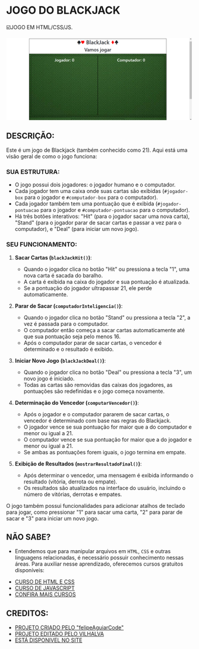 # JOGO DO BLACKJACK
☑️JOGO EM HTML/CSS/JS.

<img src="FOTO.png" align="center" width="500"> <br> 

## DESCRIÇÃO:
Este é um jogo de Blackjack (também conhecido como 21). Aqui está uma visão geral de como o jogo funciona:

### SUA ESTRUTURA:
- O jogo possui dois jogadores: o jogador humano e o computador.
- Cada jogador tem uma caixa onde suas cartas são exibidas (`#jogador-box` para o jogador e `#computador-box` para o computador).
- Cada jogador também tem uma pontuação que é exibida (`#jogador-pontuacao` para o jogador e `#computador-pontuacao` para o computador).
- Há três botões interativos: "Hit" (para o jogador sacar uma nova carta), "Stand" (para o jogador parar de sacar cartas e passar a vez para o computador), e "Deal" (para iniciar um novo jogo).

### SEU FUNCIONAMENTO:
1. **Sacar Cartas (`blackJackHit()`)**:
   - Quando o jogador clica no botão "Hit" ou pressiona a tecla "1", uma nova carta é sacada do baralho.
   - A carta é exibida na caixa do jogador e sua pontuação é atualizada.
   - Se a pontuação do jogador ultrapassar 21, ele perde automaticamente.

2. **Parar de Sacar (`computadorInteligencia()`)**:
   - Quando o jogador clica no botão "Stand" ou pressiona a tecla "2", a vez é passada para o computador.
   - O computador então começa a sacar cartas automaticamente até que sua pontuação seja pelo menos 16.
   - Após o computador parar de sacar cartas, o vencedor é determinado e o resultado é exibido.

3. **Iniciar Novo Jogo (`blackJackDeal()`)**:
   - Quando o jogador clica no botão "Deal" ou pressiona a tecla "3", um novo jogo é iniciado.
   - Todas as cartas são removidas das caixas dos jogadores, as pontuações são redefinidas e o jogo começa novamente.

4. **Determinação do Vencedor (`computarVencedor()`)**:
   - Após o jogador e o computador pararem de sacar cartas, o vencedor é determinado com base nas regras do Blackjack.
   - O jogador vence se sua pontuação for maior que a do computador e menor ou igual a 21.
   - O computador vence se sua pontuação for maior que a do jogador e menor ou igual a 21.
   - Se ambas as pontuações forem iguais, o jogo termina em empate.

5. **Exibição de Resultados (`mostrarResultadoFinal()`)**:
   - Após determinar o vencedor, uma mensagem é exibida informando o resultado (vitória, derrota ou empate).
   - Os resultados são atualizados na interface do usuário, incluindo o número de vitórias, derrotas e empates.

O jogo também possui funcionalidades para adicionar atalhos de teclado para jogar, como pressionar "1" para sacar uma carta, "2" para parar de sacar e "3" para iniciar um novo jogo.

## NÃO SABE?
- Entendemos que para manipular arquivos em `HTML`, `CSS` e outras linguagens relacionadas, é necessário possuir conhecimento nessas áreas. Para auxiliar nesse aprendizado, oferecemos cursos gratuitos disponíveis:
* [CURSO DE HTML E CSS](https://github.com/VILHALVA/CURSO-DE-HTML-E-CSS)
* [CURSO DE JAVASCRIPT](https://github.com/VILHALVA/CURSO-DE-JAVASCRIPT)
* [CONFIRA MAIS CURSOS](https://github.com/VILHALVA?tab=repositories&q=+topic:CURSO)

## CREDITOS:
- [PROJETO CRIADO PELO "felipeAguiarCode"](https://github.com/felipeAguiarCode/felipeAguiarcode.github.io/blob/master/index.html)
- [PROJETO EDITADO PELO VILHALVA](https://github.com/VILHALVA)
- [ESTÁ DISPONIVEL NO SITE](https://vilhalva.github.io/STYLER/STYLER.html)